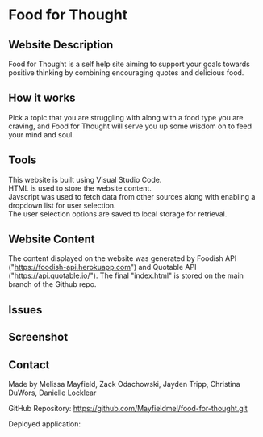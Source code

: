 # Food for Thought

## Website Description
Food for Thought is a self help site aiming to support your goals towards positive thinking by combining encouraging quotes and delicious food.

## How it works
Pick a topic that you are struggling with along with a food type you are craving, and Food for Thought will serve you up some wisdom on to feed your mind and soul.

## Tools
This website is built using Visual Studio Code. <br>
HTML is used to store the website content. <br>
Javscript was used to fetch data from other sources along with enabling a dropdown list for user selection. <br>
The user selection options are saved to local storage for retrieval. <br>

## Website Content
The content displayed on the website was generated by Foodish API ("https://foodish-api.herokuapp.com") and Quotable API ("https://api.quotable.io/"). The final "index.html" is stored on the main branch of the Github repo. 

## Issues


## Screenshot


## Contact
Made by Melissa Mayfield, Zack Odachowski, Jayden Tripp, Christina DuWors, Danielle Locklear

GitHub Repository: https://github.com/Mayfieldmel/food-for-thought.git

Deployed application: 
